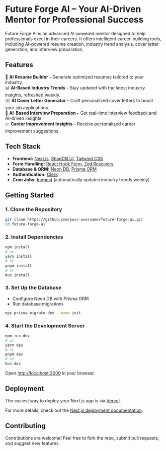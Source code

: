 
# **Future Forge AI – Your AI-Driven Mentor for Professional Success**  

Future Forge AI is an advanced AI-powered mentor designed to help professionals excel in their careers. It offers intelligent career-building tools, including AI-powered resume creation, industry trend analysis, cover letter generation, and interview preparation.  

## **Features**  

🚀 **AI Resume Builder** – Generate optimized resumes tailored to your industry.  
📊 **AI-Based Industry Trends** – Stay updated with the latest industry insights, refreshed weekly.  
✉️ **AI Cover Letter Generator** – Craft personalized cover letters to boost your job applications.  
🎤 **AI-Based Interview Preparation** – Get real-time interview feedback and AI-driven insights.  
📈 **Career Improvement Insights** – Receive personalized career improvement suggestions.  

## **Tech Stack**  

- **Frontend:** [Next.js](https://nextjs.org), [ShadCN UI](https://ui.shadcn.com/), [Tailwind CSS](https://tailwindcss.com/)  
- **Form Handling:** [React Hook Form](https://react-hook-form.com/), [Zod Resolvers](https://github.com/react-hook-form/resolvers)  
- **Database & ORM:** [Neon DB](https://neon.tech/), [Prisma ORM](https://www.prisma.io/)  
- **Authentication:** [Clerk](https://clerk.dev/)  
- **Cron Jobs:** [Inngest](https://www.inngest.com/) (automatically updates industry trends weekly)  

## **Getting Started**  

### **1. Clone the Repository**  
```bash
git clone https://github.com/your-username/future-forge-ai.git
cd future-forge-ai
```

### **2. Install Dependencies**  
```bash
npm install
# or
yarn install
# or
pnpm install
# or
bun install
```

### **3. Set Up the Database**  
- Configure Neon DB with Prisma ORM  
- Run database migrations  
```bash
npx prisma migrate dev --name init
```

### **4. Start the Development Server**  
```bash
npm run dev
# or
yarn dev
# or
pnpm dev
# or
bun dev
```
Open [http://localhost:3000](http://localhost:3000) in your browser.

## **Deployment**  
The easiest way to deploy your Next.js app is via [Vercel](https://vercel.com/).  

For more details, check out the [Next.js deployment documentation](https://nextjs.org/docs/app/building-your-application/deploying).  

## **Contributing**  
Contributions are welcome! Feel free to fork the repo, submit pull requests, and suggest new features.  
